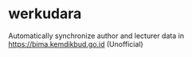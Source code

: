 # werkudara
Automatically synchronize author and lecturer data in https://bima.kemdikbud.go.id (Unofficial)
